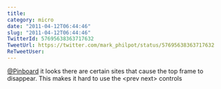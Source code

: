 ```yaml
---
title: 
category: micro
date: "2011-04-12T06:44:46"
slug: "2011-04-12T06:44:46"
TwitterId: 57695638363717632
TweetUrl: https://twitter.com/mark_philpot/status/57695638363717632
ReTweetUser: 
---
```


[@Pinboard](https://twitter.com/Pinboard) it looks there are certain sites that cause the top frame to disappear.  This makes it hard to use the &lt;prev next&gt; controls